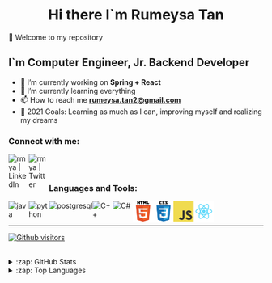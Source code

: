 <h1 align="center"> Hi there I`m Rumeysa Tan </h1>
 
👋 Welcome to my repository

## I`m Computer Engineer, Jr. Backend Developer
- 🔭 I’m currently working on **Spring + React**
- 🌱 I’m currently learning everything
- 📫 How to reach me **rumeysa.tan2@gmail.com**
- 🥅 2021 Goals: Learning as much as I can, improving myself and realizing my dreams

### Connect with me:

[<img src="https://edent.github.io/SuperTinyIcons/images/svg/linkedin.svg" align="left" alt="rmya | LinkedIn" width="40px" />](https://www.linkedin.com/in/rumeysa-tan7/)
[<img src="https://edent.github.io/SuperTinyIcons/images/svg/twitter.svg" align="left" alt="rmya | Twitter" width="40px" />](https://twitter.com/rumittaa?s=08)

<br>
<br />

### Languages and Tools:

<img align="left" alt="java" width="40px" src="https://raw.githubusercontent.com/jmnote/z-icons/master/svg/java.svg" />
<img align="left" alt="python" width="40px" src="https://raw.githubusercontent.com/jmnote/z-icons/master/svg/python.svg" />
<img align="left" alt="postgresql" src="https://img.icons8.com/color/40/000000/postgreesql.png"/>
<img align="left" alt="C++" width="40px" src="https://raw.githubusercontent.com/jmnote/z-icons/master/svg/cpp.svg" />
<img align="left" alt="C#" width="40px" src="https://raw.githubusercontent.com/jmnote/z-icons/master/svg/csharp.svg" />	
<img align="left" alt="HTML5" width="40px" src="https://raw.githubusercontent.com/github/explore/80688e429a7d4ef2fca1e82350fe8e3517d3494d/topics/html/html.png" />
<img align="left" alt="CSS3" width="40px" src="https://raw.githubusercontent.com/github/explore/80688e429a7d4ef2fca1e82350fe8e3517d3494d/topics/css/css.png" />
<img align="left" alt="JavaScript" width="40px" src="https://raw.githubusercontent.com/github/explore/80688e429a7d4ef2fca1e82350fe8e3517d3494d/topics/javascript/javascript.png" />
<img align="left" alt="React" width="40px" src="https://raw.githubusercontent.com/github/explore/80688e429a7d4ef2fca1e82350fe8e3517d3494d/topics/react/react.png" />

<br>
<br />

---
 [![Github visitors](https://visitor-badge.glitch.me/badge?page_id=rmya.visitor-badge)](https://GitHub.com/rmya/StrapDown.js/stargazers/)

<br>
 
<details>
 
  <summary>:zap: GitHub Stats</summary>

  <img align="left" alt="rmya's GitHub Stats" src="https://github-readme-stats.vercel.app/api?username=rmya&show_icons=true&hide_border=true&count_private=true&theme=react&hide=issues&include_all_commits=true" />

</details>

<details>
 
  <summary>:zap: Top Languages</summary>

  <img align="left" alt="rmya's GitHub Stats" src="https://github-readme-stats.vercel.app/api/top-langs/?username=rmya&show_icons=true&hide_border=true&count_private=true&theme=react&layout=compact" />

</details>


 
<!--
**rmya/rmya** is a ✨ _special_ ✨ repository because its `README.md` (this file) appears on your GitHub profile.

Here are some ideas to get you started:

- 🔭 I’m currently working on ...
- 🌱 I’m currently learning ...
- 👯 I’m looking to collaborate on ...
- 🤔 I’m looking for help with ...
- 💬 Ask me about ...
- 📫 How to reach me: ...
- 😄 Pronouns: ...
- ⚡ Fun fact: ...

-->
